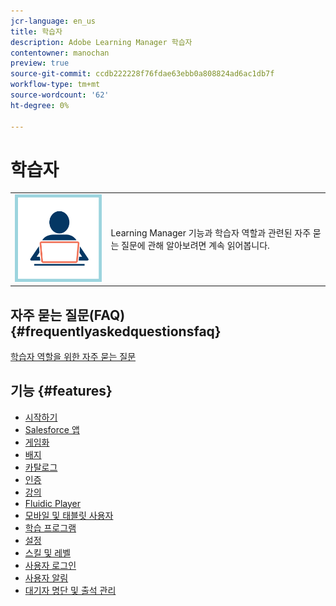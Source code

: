```yaml
---
jcr-language: en_us
title: 학습자
description: Adobe Learning Manager 학습자
contentowner: manochan
preview: true
source-git-commit: ccdb222228f76fdae63ebb0a808824ad6ac1db7f
workflow-type: tm+mt
source-wordcount: '62'
ht-degree: 0%

---
```




# 학습자

<table> 
 <tbody>
  <tr> 
   <td><img src="assets/learner2.png"></td> 
   <td><p>Learning Manager 기능과 학습자 역할과 관련된 자주 묻는 질문에 관해 알아보려면 계속 읽어봅니다. </p></td> 
  </tr> 
 </tbody>
</table>

## 자주 묻는 질문(FAQ) {#frequentlyaskedquestionsfaq}

[학습자 역할을 위한 자주 묻는 질문](learners/frequently-asked-questions-for-learners.md)

## 기능 {#features}

* [시작하기](learners/feature-summary/getting-started-learner.md)
* [Salesforce 앱](learners/feature-summary/sfdc-app.md)
* [게임화](learners/feature-summary/gamification.md)
* [배지](learners/feature-summary/badges.md)
* [카탈로그](learners/feature-summary/catalogs.md)
* [인증](learners/feature-summary/certifications.md)
* [강의](learners/feature-summary/courses.md)
* [Fluidic Player](learners/feature-summary/fluidic-player.md)
* [모바일 및 태블릿 사용자](learners/feature-summary/ipad-android-tablet-users.md)
* [학습 프로그램](learners/feature-summary/learning-programs.md)
* [설정](learners/feature-summary/settings.md)
* [스킬 및 레벨](learners/feature-summary/skills-levels.md)
* [사용자 로그인](learners/feature-summary/user-login.md)
* [사용자 알림](learners/feature-summary/user-notifications.md)
* [대기자 명단 및 출석 관리](learners/feature-summary/waitlist-attendance-management.md)
